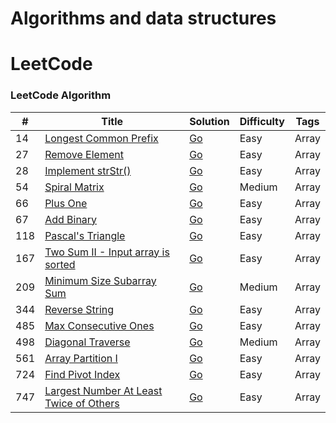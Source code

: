 Algorithms and data structures
========

LeetCode
========

### LeetCode Algorithm

| # | Title | Solution | Difficulty | Tags |
|---| ----- | -------- | ---------- | -----|
|14|[Longest Common Prefix](https://leetcode.com/problems/longest-common-prefix/) | [Go](./array-string/longest-common-prefix/longest-common-prefix.go)|Easy| Array |
|27|[Remove Element](https://leetcode.com/problems/remove-element/) | [Go](./array-string/remove-element/remove-element.go)|Easy| Array |
|28|[Implement strStr()](https://leetcode.com/problems/implement-strstr/) | [Go](./array-string/implement-strstr/implement-strstr.go)|Easy| Array |
|54|[Spiral Matrix](https://leetcode.com/problems/spiral-matrix/) | [Go](./array-string/spiral-matrix/spiral-matrix.go)|Medium| Array |
|66|[Plus One](https://leetcode.com/problems/plus-one/) | [Go](./array-string/plus-one/plus-one.go)|Easy| Array |
|67|[Add Binary](https://leetcode.com/problems/add-binary/) | [Go](./array-string/add-binary/add-binary.go)|Easy| Array |
|118|[Pascal's Triangle](https://leetcode.com/problems/pascals-triangle/) | [Go](./array-string/pascals-triangle/pascals-triangle.go)|Easy| Array |
|167|[Two Sum II - Input array is sorted](https://leetcode.com/problems/two-sum-ii-input-array-is-sorted/) | [Go](./array-string/two-sum-ii-input-array-is-sorted/two-sum-ii-input-array-is-sorted.go)|Easy| Array |
|209|[Minimum Size Subarray Sum](https://leetcode.com/problems/minimum-size-subarray-sum/) | [Go](./array-string/minimum-size-subarray-sum/minimum-size-subarray-sum.go)|Medium| Array |
|344|[Reverse String](https://leetcode.com/problems/reverse-string/) | [Go](./array-string/reverse-string/reverse-string.go)|Easy| Array |
|485|[Max Consecutive Ones](https://leetcode.com/problems/max-consecutive-ones/) | [Go](./array-string/max-consecutive-ones/max-consecutive-ones.go)|Easy| Array |
|498|[Diagonal Traverse](https://leetcode.com/problems/diagonal-traverse/) | [Go](./array-string/diagonal-traverse/diagonal-traverse.go)|Medium| Array |
|561|[Array Partition I](https://leetcode.com/problems/array-partition-i/) | [Go](./array-string/array-partition-i/array-partition-i.go)|Easy| Array |
|724|[Find Pivot Index](https://leetcode.com/problems/find-pivot-index/) | [Go](./array-string/find-pivot-index/find-pivot-index.go)|Easy| Array |
|747|[Largest Number At Least Twice of Others](https://leetcode.com/problems/largest-number-at-least-twice-of-others/) | [Go](./array-string/largest-number-at-least-twice-of-others/largest-number-at-least-twice-of-others.go)|Easy| Array |

